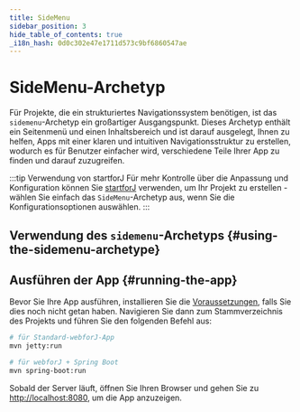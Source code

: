 ```yaml
---
title: SideMenu
sidebar_position: 3
hide_table_of_contents: true
_i18n_hash: 0d0c302e47e1711d573c9bf6860547ae
---
```

<Head>
  <style>{`
  .container {
    max-width: 65em !important;
  }
  `}</style>
</Head>

<!-- vale off -->
# SideMenu-Archetyp
<!-- vale on -->

Für Projekte, die ein strukturiertes Navigationssystem benötigen, ist das `sidemenu`-Archetyp ein großartiger Ausgangspunkt. Dieses Archetyp enthält ein Seitenmenü und einen Inhaltsbereich und ist darauf ausgelegt, Ihnen zu helfen, Apps mit einer klaren und intuitiven Navigationsstruktur zu erstellen, wodurch es für Benutzer einfacher wird, verschiedene Teile Ihrer App zu finden und darauf zuzugreifen.

:::tip Verwendung von startforJ
Für mehr Kontrolle über die Anpassung und Konfiguration können Sie [startforJ](https://docs.webforj.com/startforj/) verwenden, um Ihr Projekt zu erstellen - wählen Sie einfach das `SideMenu`-Archetyp aus, wenn Sie die Konfigurationsoptionen auswählen.
:::

## Verwendung des `sidemenu`-Archetyps {#using-the-sidemenu-archetype}

<ComponentArchetype
project="sidemenu"
/>

## Ausführen der App {#running-the-app}

Bevor Sie Ihre App ausführen, installieren Sie die [Voraussetzungen](../../introduction/prerequisites), falls Sie dies noch nicht getan haben. 
Navigieren Sie dann zum Stammverzeichnis des Projekts und führen Sie den folgenden Befehl aus:

```bash
# für Standard-webforJ-App
mvn jetty:run

# für webforJ + Spring Boot
mvn spring-boot:run
```

Sobald der Server läuft, öffnen Sie Ihren Browser und gehen Sie zu [http://localhost:8080](http://localhost:8080), um die App anzuzeigen.
